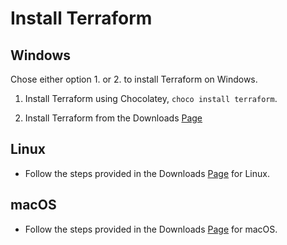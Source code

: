 # Install Terraform

## Windows

Chose either option 1. or 2. to install Terraform on Windows.

1. Install Terraform using Chocolatey, `choco install terraform`.

2. Install Terraform from the Downloads [Page](https://developer.hashicorp.com/terraform/downloads)

## Linux

- Follow the steps provided in the Downloads [Page](https://developer.hashicorp.com/terraform/downloads) for Linux.

## macOS

- Follow the steps provided in the Downloads [Page](https://developer.hashicorp.com/terraform/downloads) for macOS.

